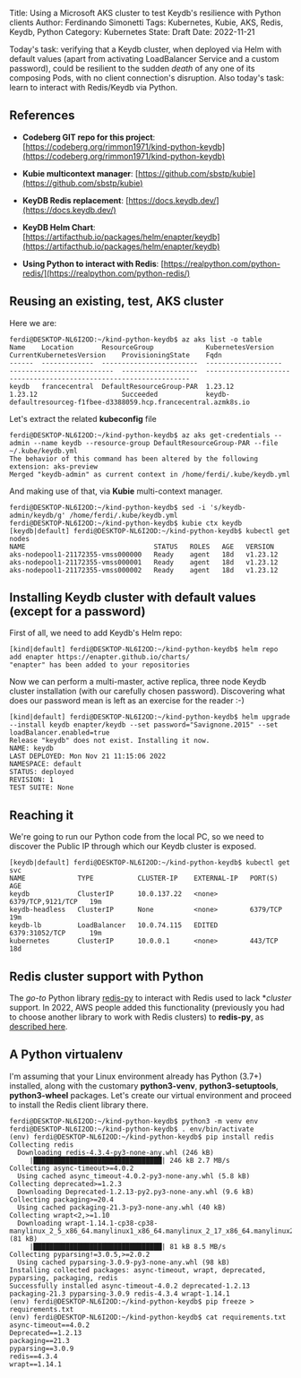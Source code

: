 Title: Using a Microsoft AKS cluster to test Keydb's resilience with Python clients
Author: Ferdinando Simonetti
Tags: Kubernetes, Kubie, AKS, Redis, Keydb, Python 
Category: Kubernetes
State: Draft
Date: 2022-11-21

Today's task: verifying that a Keydb cluster, when deployed via Helm with default values (apart from activating LoadBalancer Service and a custom password), could be resilient to the sudden *death* of any one of its composing Pods, with no client connection's disruption.
Also today's task: learn to interact with Redis/Keydb via Python.

## References

- **Codeberg GIT repo for this project**: [https://codeberg.org/rimmon1971/kind-python-keydb](https://codeberg.org/rimmon1971/kind-python-keydb)
- **Kubie multicontext manager**: [https://github.com/sbstp/kubie](https://github.com/sbstp/kubie)

- **KeyDB Redis replacement**: [https://docs.keydb.dev/](https://docs.keydb.dev/)
- **KeyDB Helm Chart**: [https://artifacthub.io/packages/helm/enapter/keydb](https://artifacthub.io/packages/helm/enapter/keydb)

- **Using Python to interact with Redis**: [https://realpython.com/python-redis/](https://realpython.com/python-redis/)

## Reusing an existing, test, AKS cluster

Here we are:

```
ferdi@DESKTOP-NL6I2OD:~/kind-python-keydb$ az aks list -o table
Name    Location       ResourceGroup             KubernetesVersion    CurrentKubernetesVersion    ProvisioningState    Fqdn
------  -------------  ------------------------  -------------------  --------------------------  -------------------  ------------------------------------------------------------------
keydb   francecentral  DefaultResourceGroup-PAR  1.23.12              1.23.12                     Succeeded            keydb-defaultresourceg-f1fbee-d3388059.hcp.francecentral.azmk8s.io
```

Let's extract the related **kubeconfig** file

```
ferdi@DESKTOP-NL6I2OD:~/kind-python-keydb$ az aks get-credentials --admin --name keydb --resource-group DefaultResourceGroup-PAR --file ~/.kube/keydb.yml
The behavior of this command has been altered by the following extension: aks-preview
Merged "keydb-admin" as current context in /home/ferdi/.kube/keydb.yml
```

And making use of that, via **Kubie** multi-context manager.

```
ferdi@DESKTOP-NL6I2OD:~/kind-python-keydb$ sed -i 's/keydb-admin/keydb/g' /home/ferdi/.kube/keydb.yml
ferdi@DESKTOP-NL6I2OD:~/kind-python-keydb$ kubie ctx keydb
[keydb|default] ferdi@DESKTOP-NL6I2OD:~/kind-python-keydb$ kubectl get nodes
NAME                                STATUS   ROLES   AGE   VERSION
aks-nodepool1-21172355-vmss000000   Ready    agent   18d   v1.23.12
aks-nodepool1-21172355-vmss000001   Ready    agent   18d   v1.23.12
aks-nodepool1-21172355-vmss000002   Ready    agent   18d   v1.23.12
```

## Installing Keydb cluster with default values (except for a password)

First of all, we need to add Keydb's Helm repo:

```
[kind|default] ferdi@DESKTOP-NL6I2OD:~/kind-python-keydb$ helm repo add enapter https://enapter.github.io/charts/
"enapter" has been added to your repositories
```

Now we can perform a multi-master, active replica, three node Keydb cluster installation (with our carefully chosen password).
Discovering what does our password mean is left as an exercise for the reader :-)

```
[kind|default] ferdi@DESKTOP-NL6I2OD:~/kind-python-keydb$ helm upgrade --install keydb enapter/keydb --set password="Savignone.2015" --set loadBalancer.enabled=true
Release "keydb" does not exist. Installing it now.
NAME: keydb
LAST DEPLOYED: Mon Nov 21 11:15:06 2022
NAMESPACE: default
STATUS: deployed
REVISION: 1
TEST SUITE: None
```

## Reaching it 

We're going to run our Python code from the local PC, so we need to discover the Public IP through which our Keydb cluster is exposed.

```
[keydb|default] ferdi@DESKTOP-NL6I2OD:~/kind-python-keydb$ kubectl get svc
NAME             TYPE           CLUSTER-IP    EXTERNAL-IP   PORT(S)             AGE
keydb            ClusterIP      10.0.137.22   <none>        6379/TCP,9121/TCP   19m
keydb-headless   ClusterIP      None          <none>        6379/TCP            19m
keydb-lb         LoadBalancer   10.0.74.115   EDITED        6379:31052/TCP      19m
kubernetes       ClusterIP      10.0.0.1      <none>        443/TCP             18d
```

## Redis cluster support with Python

The *go-to* Python library [redis-py](https://redis-py.readthedocs.io/en/stable/) to interact with Redis used to lack **cluster* support.
In 2022, AWS people added this functionality (previously you had to choose another library to work with Redis clusters) to **redis-py**, as [described here](https://aws.amazon.com/blogs/opensource/new-cluster-mode-support-in-redis-py/).

## A Python virtualenv

I'm assuming that your Linux environment already has Python (3.7+) installed, along with the customary **python3-venv**, **python3-setuptools**, **python3-wheel** packages.
Let's create our virtual environment and proceed to install the Redis client library there.

```
ferdi@DESKTOP-NL6I2OD:~/kind-python-keydb$ python3 -m venv env
ferdi@DESKTOP-NL6I2OD:~/kind-python-keydb$ . env/bin/activate
(env) ferdi@DESKTOP-NL6I2OD:~/kind-python-keydb$ pip install redis
Collecting redis
  Downloading redis-4.3.4-py3-none-any.whl (246 kB)
     |████████████████████████████████| 246 kB 2.7 MB/s 
Collecting async-timeout>=4.0.2
  Using cached async_timeout-4.0.2-py3-none-any.whl (5.8 kB)
Collecting deprecated>=1.2.3
  Downloading Deprecated-1.2.13-py2.py3-none-any.whl (9.6 kB)
Collecting packaging>=20.4
  Using cached packaging-21.3-py3-none-any.whl (40 kB)
Collecting wrapt<2,>=1.10
  Downloading wrapt-1.14.1-cp38-cp38-manylinux_2_5_x86_64.manylinux1_x86_64.manylinux_2_17_x86_64.manylinux2014_x86_64.whl (81 kB)
     |████████████████████████████████| 81 kB 8.5 MB/s 
Collecting pyparsing!=3.0.5,>=2.0.2
  Using cached pyparsing-3.0.9-py3-none-any.whl (98 kB)
Installing collected packages: async-timeout, wrapt, deprecated, pyparsing, packaging, redis
Successfully installed async-timeout-4.0.2 deprecated-1.2.13 packaging-21.3 pyparsing-3.0.9 redis-4.3.4 wrapt-1.14.1
(env) ferdi@DESKTOP-NL6I2OD:~/kind-python-keydb$ pip freeze > requirements.txt
(env) ferdi@DESKTOP-NL6I2OD:~/kind-python-keydb$ cat requirements.txt 
async-timeout==4.0.2
Deprecated==1.2.13
packaging==21.3
pyparsing==3.0.9
redis==4.3.4
wrapt==1.14.1
```


